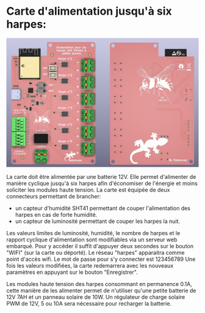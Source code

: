 # Carte d'alimentation jusqu'à six harpes:

![This is an image](https://github.com/Ratamuse/Harpe/blob/main/Harpe%20ruches/Fichier%20Kicad/Harpe_ESP32/Pictures/PCB.jpg)



La carte doit être alimentée par une batterie 12V. Elle permet d'alimenter de manière cyclique jusqu'à six harpes afin d'économiser de l'énergie et moins soliciter les modules haute tension. 
La carte est équipée de deux connecteurs permettant de brancher:
* un capteur d'humidité SHT41 permettant de couper l'alimentation des harpes en cas de forte humidité.
* un capteur de luminosité permettant de couper les harpes la nuit. 

Les valeurs limites de luminosité, humidité, le nombre de harpes et le rapport cyclique d'alimentation sont modifiables via un serveur web embarqué. 
Pour y accéder il suffit d'appuyer deux secondes sur le bouton "WIFI" (sur la carte ou déporté). Le réseau "harpes" apparaitra comme point d'accès wifi. Le mot de passe pour s'y connecter est 123456789 
Une fois les valeurs modifiées, la carte redemarrera avec les nouveaux paramètres en appuyant sur le bouton "Enregistrer".

Les modules haute tension des harpes consommant en permanence 0.1A, cette manière de les alimenter permet de n'utiliser qu'une petite batterie de 12V 7AH et un panneau solaire de 10W. Un régulateur de charge solaire PWM de 12V, 5 ou 10A sera nécessaire pour recharger la batterie.  

